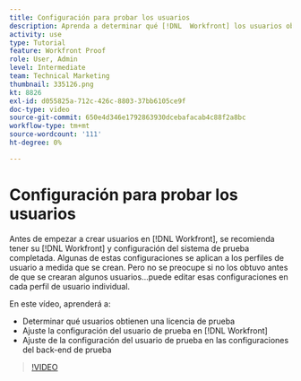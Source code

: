 ```yaml
---
title: Configuración para probar los usuarios
description: Aprenda a determinar qué [!DNL  Workfront] los usuarios obtienen una licencia de prueba y, a continuación, ajustan la configuración de usuario en ambas [!DNL Workfront] y la configuración del back-end.
activity: use
type: Tutorial
feature: Workfront Proof
role: User, Admin
level: Intermediate
team: Technical Marketing
thumbnail: 335126.png
kt: 8826
exl-id: d055825a-712c-426c-8803-37bb6105ce9f
doc-type: video
source-git-commit: 650e4d346e1792863930dcebafacab4c88f2a8bc
workflow-type: tm+mt
source-wordcount: '111'
ht-degree: 0%

---
```


# Configuración para probar los usuarios

Antes de empezar a crear usuarios en [!DNL  Workfront], se recomienda tener su [!DNL Workfront] y configuración del sistema de prueba completada. Algunas de estas configuraciones se aplican a los perfiles de usuario a medida que se crean. Pero no se preocupe si no los obtuvo antes de que se crearan algunos usuarios...puede editar esas configuraciones en cada perfil de usuario individual.


En este vídeo, aprenderá a:

* Determinar qué usuarios obtienen una licencia de prueba
* Ajuste la configuración del usuario de prueba en [!DNL  Workfront]
* Ajuste de la configuración del usuario de prueba en las configuraciones del back-end de prueba

>[!VIDEO](https://video.tv.adobe.com/v/335126/?quality=12&learn=on)

<!--
Lean More URLs
-->
